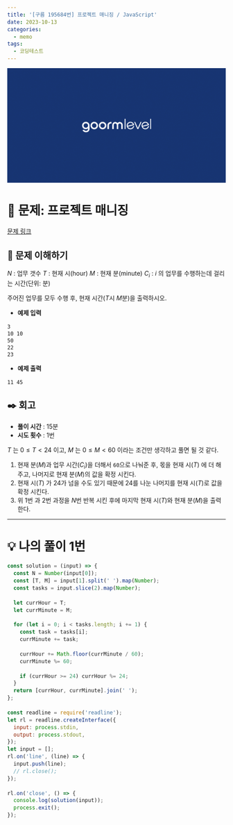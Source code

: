 ```yaml
---
title: '[구름 195684번] 프로젝트 매니징 / JavaScript'
date: 2023-10-13
categories:
  - memo
tags:
  - 코딩테스트
---
```


![](images/Pasted%20image%2020231012050100.png)

# 📝 문제: 프로젝트 매니징

[문제 링크](https://level.goorm.io/exam/195684/%ED%94%84%EB%A1%9C%EC%A0%9D%ED%8A%B8-%EB%A7%A4%EB%8B%88%EC%A7%95/quiz/1)

## 🎯 문제 이해하기

$N$ : 업무 갯수 $T$ : 현재 시(hour) $M$ : 현재 분(minute) $C_i$ : $i$ 의 업무를 수행하는데 걸리는 시간(단위: 분)

주어진 업무를 모두 수행 후, 현재 시간($T$시 $M$분)을 출력하시오.

- **예제 입력**

```
3
10 10
50
22
23
```

- **예제 출력**

```
11 45
```

## ✒️ 회고

- **풀이 시간** : 15분
- **시도 횟수** : 1번

$T$ 는 $0 \le T < 24$ 이고, $M$ 는 $0 \le M < 60$ 이라는 조건만 생각하고 풀면 될 것 같다.

1. 현재 분($M$)과 업무 시간($C_i$)을 더해서 `60`으로 나눠준 후, 몫을 현재 시($T$) 에 더 해주고, 나머지로 현재 분($M$)의 값을 확정 시킨다.
2. 현재 시($T$) 가 24가 넘을 수도 있기 때문에 24를 나눈 나머지를 현재 시($T$)로 값을 확정 시킨다.
3. 위 1번 과 2번 과정을 $N$번 반복 시킨 후에 마지막 현재 시($T$)와 현재 분($M$)을 출력한다.

---

# 💡 나의 풀이 1번

```js
const solution = (input) => {
  const N = Number(input[0]);
  const [T, M] = input[1].split(' ').map(Number);
  const tasks = input.slice(2).map(Number);

  let currHour = T;
  let currMinute = M;

  for (let i = 0; i < tasks.length; i += 1) {
    const task = tasks[i];
    currMinute += task;

    currHour += Math.floor(currMinute / 60);
    currMinute %= 60;

    if (currHour >= 24) currHour %= 24;
  }
  return [currHour, currMinute].join(' ');
};

const readline = require('readline');
let rl = readline.createInterface({
  input: process.stdin,
  output: process.stdout,
});
let input = [];
rl.on('line', (line) => {
  input.push(line);
  // rl.close();
});

rl.on('close', () => {
  console.log(solution(input));
  process.exit();
});
```
